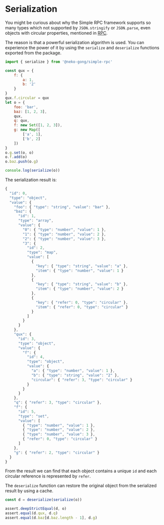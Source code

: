 # Serialization

You might be curious about why the Simple RPC framework supports so many types which not supported by `JSON.stringify` or `JSON.parse`, even objects with circular properties, mentioned in [RPC](./rpc).

The reason is that a powerful serialization algorithm is used. You can experience the power of it by using the `serialize` and `deserialize` functions exported from  the package.

```javascript
import { serialize } from '@neko-gong/simple-rpc'

const qux = {
    f: {
        a: 1,
        b: '2'
    }
}
qux.f.circular = qux
let o = {
    foo: 'bar',
    baz: [1, 2, 3],
    qux,
    q: qux,
    f: new Set([1, 2, 3]),
    g: new Map([
        ['a', 1],
        ['b', 2]
    ])
}
o.g.set(o, o)
o.f.add(o)
o.baz.push(o.g)

console.log(serialize(o))
```

The serialization result is:

```javascript
{
  "id": 0,
  "type": "object",
  "value": {
    "foo": { "type": "string", "value": "bar" },
    "baz": {
      "id": 1,
      "type": "array",
      "value": {
        "0": { "type": "number", "value": 1 },
        "1": { "type": "number", "value": 2 },
        "2": { "type": "number", "value": 3 },
        "3": {
          "id": 2,
          "type": "map",
          "value": [
            {
              "key": { "type": "string", "value": "a" },
              "item": { "type": "number", "value": 1 }
            },
            {
              "key": { "type": "string", "value": "b" },
              "item": { "type": "number", "value": 2 }
            },
            {
              "key": { "refer": 0, "type": "circular" },
              "item": { "refer": 0, "type": "circular" }
            }
          ]
        }
      }
    },
    "qux": {
      "id": 3,
      "type": "object",
      "value": {
        "f": {
          "id": 4,
          "type": "object",
          "value": {
            "a": { "type": "number", "value": 1 },
            "b": { "type": "string", "value": "2" },
            "circular": { "refer": 3, "type": "circular" }
          }
        }
      }
    },
    "q": { "refer": 3, "type": "circular" },
    "f": {
      "id": 5,
      "type": "set",
      "value": [
        { "type": "number", "value": 1 },
        { "type": "number", "value": 2 },
        { "type": "number", "value": 3 },
        { "refer": 0, "type": "circular" }
      ]
    },
    "g": { "refer": 2, "type": "circular" }
  }
}

```

From the result we can find that each object contains a unique `id` and each circular reference is represented by `refer`.

The `deserialize` function can restore the original object from the serialized result by using a cache.

```javascript
const d = deserialize(serialize(o))

assert.deepStrictEqual(d, o)
assert.equal(d.qux, d.q)
assert.equal(d.baz[d.baz.length - 1], d.g)
```
